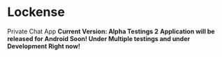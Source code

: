 # Lockense
Private Chat App 
<b>Current Version: Alpha Testings 2</b>
<b>Application will be released for Android Soon!
Under Multiple testings and under Development Right now!</b>
